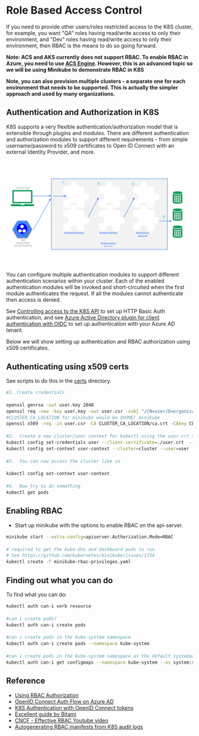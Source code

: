 # Role Based Access Control #

If you need to provide other users/roles restricted access to the K8S cluster, for example, you want "QA" roles having read/write access to only their environment, and "Dev" roles having read/write access to only their environment, then RBAC is the means to do so going forward.

**Note: ACS and AKS currently does not support RBAC.  To enable RBAC in Azure, you need to use [ACS Engine](https://github.com/Azure/acs-engine).  However, this is an advanced topic so we will be using Minikube to demonstrate RBAC in K8S**

**Note, you can also provision multiple clusters - a separate one for each environment that needs to be supported.  This is actually the simpler approach and used by many organizations.**

## Authentication and Authorization in K8S ##

K8S supports a very flexible authentication/authorization model that is extensible through plugins and modules.  There are different authentication and authorization modules to support different requirements - from simple username/password to x509 certificates to Open ID Connect with an external Identity Provider, and more.

![access-control-overview](./access-control-overview.svg)

You can configure multiple authentication modules to support different authentication scenarios within your cluster.  Each of the enabled authentication modules will be invoked and short-circuited when the first module authenticates the request.  If all the modules cannot authenticate then access is denied.

See [Controlling access to the K8S API](https://kubernetes.io/docs/admin/accessing-the-api/) to set up HTTP Basic Auth authentication, and see [Azure Active Directory plugin for client authentication with OIDC](https://github.com/kubernetes/client-go/tree/master/plugin/pkg/client/auth/azure) to set up authentication with your Azure AD tenant.

Below we will show setting up authentication and RBAC authorization using x509 certificates.

## Authenticating using x509 certs ##

See scripts to do this in the [certs](./certs) directory.

```sh
#1. Create credentials

openssl genrsa -out user.key 2048
openssl req -new -key user.key -out user.csr -subj "/CN=user/O=organization"
#CLUSTER_CA_LOCATION for minikube would be $HOME/.minikube
openssl x509 -req -in user.csr -CA CLUSTER_CA_LOCATION/ca.crt -CAkey CLUSTER_CA_LOCATION/ca.key -CAcreateserial -out user.crt -days 500

#2.  Create a new cluster/user context for kubectl using the user.crt that was just created
kubectl config set-credentials user --client-certificate=./user.crt  --client-key=./user.key
kubectl config set-context user-context --cluster=cluster --user=user

#3.  You can now access the cluster like so

kubectl config set-context user-context

#4.  Now try to do something
kubectl get pods

```

## Enabling RBAC ##

- Start up minikube with the options to enable RBAC on the api-server.

```sh
minikube start --extra-config=apiserver.Authorization.Mode=RBAC

# required to get the kube-dns and dashboard pods to run
# See https://github.com/kubernetes/minikube/issues/1734
kubectl create -f minikube-rbac-privileges.yaml
```

## Finding out what you can do ##

To find what you can do:

```sh
kubectl auth can-i verb resource

#can i create pods?
kubectl auth can-i create pods

#can i create pods in the kube-system namespace
kubectl auth can-i create pods --namespace kube-system

#can i create pods in the kube-system namespace as the default systemaccount user?
kubectl auth can-i get configmaps --namespace kube-system --as system:serviceaccount:kube-system:default
```

## Reference ##

- [Using RBAC Authorization](https://kubernetes.io/docs/admin/authorization/rbac/)
- [OpenID Connect Auth Flow on Azure AD](https://docs.microsoft.com/en-us/azure/active-directory/develop/active-directory-protocols-openid-connect-code)
- [K8S Authentication with OpenID Connect tokens](https://kubernetes.io/docs/admin/authentication/#openid-connect-tokens)
- [Excellent guide by Bitami](https://docs.bitnami.com/kubernetes/how-to/configure-rbac-in-your-kubernetes-cluster/)
- [CNCF - Effective RBAC Youtube video](https://www.youtube.com/watch?v=Nw1ymxcLIDI)
- [Autogenerating RBAC manifests from K8S audit logs](https://github.com/liggitt/audit2rbac)